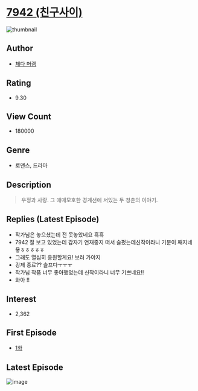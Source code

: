 # [7942 (친구사이)](https://comic.naver.com/bestChallenge/list?titleId=805034)
![thumbnail](https://image-comic.pstatic.net/user_contents_data/challenge_comic/2023/03/27/360590/upload_3546974179376574822_480x623.jpeg)

## Author
- [체다 머랭](https://comic.naver.com/artistTitle?id=360590)

## Rating
- 9.30

## View Count
- 180000

## Genre
- 로맨스, 드라마

## Description
> 우정과 사랑. 그 애매모호한 경계선에 서있는 두 청춘의 이야기.

## Replies (Latest Episode)
- 작가님은 놓으셨는데 전 못놓았네요 흑흑
- 7942 잘 보고 있었는데 갑자기 연재중지 떠서 슬펐는데신작이라니 기분이 째지네욯ㅎㅎㅎㅎㅎ
- 그래도 열심히 응원할게요! 보러 가야지
- 강제 종료?? 슬프다ㅜㅜㅜ
- 작가님 작품 너무 좋아했었는데 신작이라니 너무 기쁘네요!!
- 와아 !!

## Interest
- 2,362

## First Episode
- [1화](https://comic.naver.com/bestChallenge/detail?titleId=805034&no=1)

## Latest Episode
![image](https://image-comic.pstatic.net/user_contents_data/challenge_comic/2023/05/25/360590/upload_3544392710791640626.jpeg)
